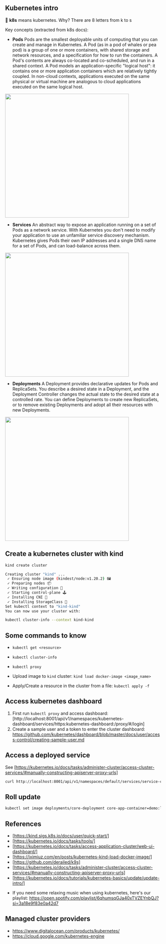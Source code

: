 ## Kubernetes intro

🍊 **k8s** means kubernetes. Why? There are 8 letters from k to s

Key concepts (extracted from k8s docs):

- **Pods**
  Pods are the smallest deployable units of computing that you can create and manage in Kubernetes.
  A Pod (as in a pod of whales or pea pod) is a group of one or more containers, with shared storage and network resources, and a specification for how to run the containers. A Pod's contents are always co-located and co-scheduled, and run in a shared context. A Pod models an application-specific "logical host": it contains one or more application containers which are relatively tightly coupled. In non-cloud contexts, applications executed on the same physical or virtual machine are analogous to cloud applications executed on the same logical host.

<img src="https://pbs.twimg.com/media/DssHegKX4AA3pgY.jpg" width="400">

- **Services**
  An abstract way to expose an application running on a set of Pods as a network service.
  With Kubernetes you don't need to modify your application to use an unfamiliar service discovery mechanism. Kubernetes gives Pods their own IP addresses and a single DNS name for a set of Pods, and can load-balance across them.

<img src="https://s03.s3c.es/imag/_v0/771x420/f/c/6/trump-kim-corea-norte-junio-2019-reuters.jpg" width="400">

- **Deployments**
  A Deployment provides declarative updates for Pods and ReplicaSets.
  You describe a desired state in a Deployment, and the Deployment Controller changes the actual state to the desired state at a controlled rate. You can define Deployments to create new ReplicaSets, or to remove existing Deployments and adopt all their resources with new Deployments.

<img src="https://images.daznservices.com/di/library/GOAL/37/9d/jose-mourinho-tottenham-2019-20_ru3bsoi0ft6iz3y1xfoa2rw0.png?t=1117018800&quality=60&w=1200&h=800" width="400">

## Create a kubernetes cluster with kind

```bash
kind create cluster
```

```bash
Creating cluster "kind" ...
 ✓ Ensuring node image (kindest/node:v1.20.2) 🖼
 ✓ Preparing nodes 📦
 ✓ Writing configuration 📜
 ✓ Starting control-plane 🕹️
 ✓ Installing CNI 🔌
 ✓ Installing StorageClass 💾
Set kubectl context to "kind-kind"
You can now use your cluster with:

kubectl cluster-info --context kind-kind
```

## Some commands to know

- `kubectl get <resource>`
- `kubectl cluster-info`
- `kubectl proxy`

- Upload image to `kind` cluster: `kind load docker-image <image_name>`
- Apply/Create a resource in the cluster from a file: `kubectl apply -f`

## Access kubernetes dashboard

1. First run `kubectl proxy` and access dashboard:
   [http://localhost:8001/api/v1/namespaces/kubernetes-dashboard/services/https:kubernetes-dashboard:/proxy/#/login]
2. Create a sample user and a token to enter the cluster dashboard:
   https://github.com/kubernetes/dashboard/blob/master/docs/user/access-control/creating-sample-user.md

## Access a deployed service

See [https://kubernetes.io/docs/tasks/administer-cluster/access-cluster-services/#manually-constructing-apiserver-proxy-urls]

```bash
curl http://localhost:8001/api/v1/namespaces/default/services/service-core-code-school:http/proxy/
```

## Roll update

```bash
kubectl set image deployments/core-deployment core-app-container=demo:latest
```

## References

- [https://kind.sigs.k8s.io/docs/user/quick-start/]
- [https://kubernetes.io/docs/tasks/tools/]
- [https://kubernetes.io/docs/tasks/access-application-cluster/web-ui-dashboard/]
- [https://iximiuz.com/en/posts/kubernetes-kind-load-docker-image/]
- [https://github.com/derailed/k9s]
- [https://kubernetes.io/docs/tasks/administer-cluster/access-cluster-services/#manually-constructing-apiserver-proxy-urls]
- [https://kubernetes.io/docs/tutorials/kubernetes-basics/update/update-intro/]

* If you need some relaxing music when using kubernetes, here's our playlist:
  https://open.spotify.com/playlist/6qhumsqGJa40xTVZEYnbQJ?si=3a18e9f83e0a42d7

## Managed cluster providers

- https://www.digitalocean.com/products/kubernetes/
- https://cloud.google.com/kubernetes-engine
